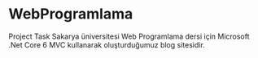 # WebProgramlama
Project Task
Sakarya üniversitesi Web Programlama dersi için Microsoft .Net Core 6 MVC kullanarak oluşturduğumuz blog sitesidir. 
